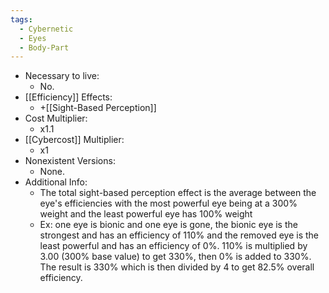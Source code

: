 ```yaml
---
tags:
  - Cybernetic
  - Eyes
  - Body-Part
---
```

* Necessary to live:
	* No.
* [[Efficiency]] Effects:
	* +[[Sight-Based Perception]]
* Cost Multiplier:
	* x1.1
* [[Cybercost]] Multiplier:
	* x1
* Nonexistent Versions:
	* None.
* Additional Info:
	* The total sight-based perception effect is the average between the eye's efficiencies with the most powerful eye being at a 300% weight and the least powerful eye has 100% weight
	* Ex: one eye is bionic and one eye is gone, the bionic eye is the strongest and has an efficiency of 110% and the removed eye is the least powerful and has an efficiency of 0%. 110% is multiplied by 3.00 (300% base value) to get 330%, then 0% is added to 330%. The result is 330% which is then divided by 4 to get 82.5% overall efficiency.